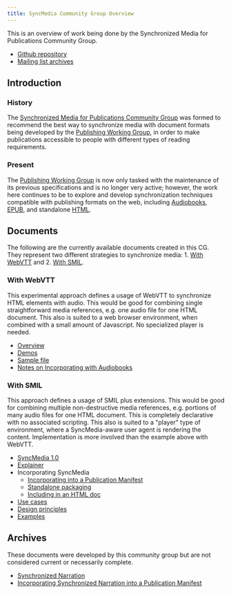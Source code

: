 ```yaml
---
title: SyncMedia Community Group Overview
---
```

This is an overview of work being done by the Synchronized Media for Publications Community Group.

* [Github repository](https://github.com/w3c/sync-media-pub)
* [Mailing list archives](https://lists.w3.org/Archives/Public/public-sync-media-pub/)

## Introduction

### History
The [Synchronized Media for Publications Community Group](https://www.w3.org/community/sync-media-pub/) was formed to recommend the best way to synchronize media with document formats being developed by the
[Publishing Working Group](https://www.w3.org/publishing/groups/publ-wg/), in order to make publications accessible to people with different types of reading requirements.

### Present
The [Publishing Working Group](https://www.w3.org/publishing/groups/publ-wg/) is now only tasked with the maintenance of its previous specifications and is no longer very active; however, the work here continues to be to explore and develop synchronization techniques compatible with publishing formats on the web, including [Audiobooks](https://www.w3.org/TR/audiobooks/), [EPUB](https://www.w3.org/publishing/groups/epub-wg/), and standalone [HTML](https://www.w3.org/html/).

## Documents

The following are the currently available documents created in this CG. They represent two different strategies to synchronize media: 1. [With WebVTT](#with-webvtt) and 2. [With SMIL](#with-smil). 

### With WebVTT

This experimental approach defines a usage of WebVTT to synchronize HTML elements with audio. This would be good for combining single straightforward media references, e.g. one audio file for one HTML document. This also is suited to a web browser environment, when combined with a small amount of Javascript. No specialized player is needed.

* [Overview](https://lists.w3.org/Archives/Public/public-sync-media-pub/2021Nov/0000.html)
* [Demos](https://daisy.github.io/accessible-books-in-browsers/#demos)
* [Sample file](https://github.com/daisy/accessible-books-in-browsers/blob/main/demos/moby-dick/vtt/chapter_001.vtt)
* [Notes on Incorporating with Audiobooks](https://lists.w3.org/Archives/Public/public-sync-media-pub/2021Nov/0003.html)


### With SMIL

This approach defines a usage of SMIL plus extensions. This would be good for combining multiple non-destructive media references, e.g. portions of many audio files for one HTML document. This is completely declarative with no associated scripting. This also is suited to a "player" type of environment, where a SyncMedia-aware user agent is rendering the content. Implementation is more involved than the example above with WebVTT.

* [SyncMedia 1.0](sync-media.html)
* [Explainer](explainer.html)
* Incorporating SyncMedia
    * [Incorporating into a Publication Manifest](incorporating-into-pubmanifest.html)
    * [Standalone packaging](standalone-packaging.html)
    * [Including in an HTML doc](including-in-html.html)
* [Use cases](use-cases.html)
* [Design principles](design-principles.html)
* [Examples](examples.html)    
  
## Archives

These documents were developed by this community group but are not considered current or necessarily complete.

* [Synchronized Narration](archived/synchronized-narration.html)
* [Incorporating Synchronized Narration into a Publication Manifest](archived/incorporating-synchronized-narration.html)
